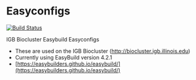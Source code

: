 # Easyconfigs

[![Build Status](https://www.travis-ci.com/IGBIllinois/easybuild.svg?branch=master)](https://www.travis-ci.com/IGBIllinois/easybuild)

IGB Biocluster Easybuild Easyconfigs
* These are used on the IGB Biocluster (http://biocluster.igb.illinois.edu)
* Currently using EasyBuild version 4.2.1
* [https://easybuilders.github.io/easybuild/](https://easybuilders.github.io/easybuild/)
